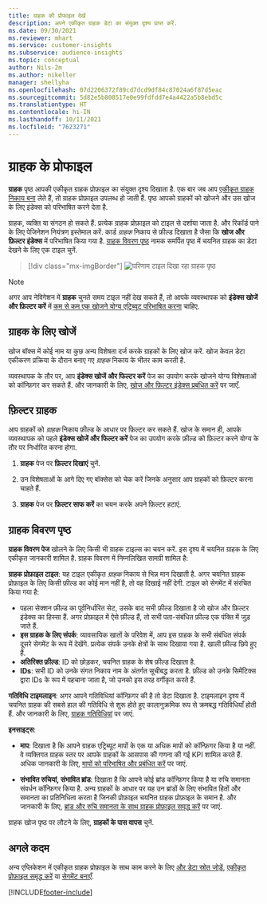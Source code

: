 ```yaml
---
title: ग्राहक की प्रोफाइल देखें
description: अपने एकीकृत ग्राहक डेटा का संयुक्त दृश्य प्राप्त करें.
ms.date: 09/30/2021
ms.reviewer: mhart
ms.service: customer-insights
ms.subservice: audience-insights
ms.topic: conceptual
author: Nils-2m
ms.author: nikeller
manager: shellyha
ms.openlocfilehash: 07d2206372f89cd7dcd9df84c87024a6f87d5eac
ms.sourcegitcommit: 5d82e5b808517e0e99fdfdd7e4a4422a5b8ebd5c
ms.translationtype: HT
ms.contentlocale: hi-IN
ms.lasthandoff: 10/11/2021
ms.locfileid: "7623271"
---
```

# <a name="customer-profiles"></a>ग्राहक के प्रोफाइल

**ग्राहक** पृष्ठ आपकी एकीकृत ग्राहक प्रोफ़ाइल का संयुक्त दृश्य दिखाता है. एक बार जब आप [एकीकृत ग्राहक निकाय बना](data-unification.md) लेते हैं, तो ग्राहक प्रोफ़ाइल उपलब्ध हो जाती हैं. पृष्ठ आपको ग्राहकों को खोजने और उस खोज के लिए इंडेक्स को परिभाषित करने देता है.

ग्राहक, व्यक्ति या संगठन हो सकते हैं. प्रत्येक ग्राहक प्रोफ़ाइल को टाइल से दर्शाया जाता है. और रिकॉर्ड पाने के लिए पेजिनेशन नियंत्रण इस्तेमाल करें. कार्ड *ग्राहक* निकाय से फ़ील्ड दिखाता है जैसा कि **खोज और फ़िल्टर इंडेक्स** में परिभाषित किया गया है. [ग्राहक विवरण पृष्ठ](customer-profiles.md#customer-details-page) नामक समर्पित पृष्ठ में चयनित ग्राहक का डेटा देखने के लिए एक टाइल चुनें.

> [!div class="mx-imgBorder"] 
> ![परिणाम टाइल दिखा रहा ग्राहक पृष्ठ](media/customers-page-result-tiles-B2C.png "ग्राहक पृष्ठ जो परिणाम टाइल्स दिखा रहा है")

> [!NOTE]
> अगर आप नेविगेशन में **ग्राहक** चुनते समय टाइल नहीं देख सकते हैं, तो आपके व्यवस्थापक को **इंडेक्स खोजें और फ़िल्टर करें** में [कम से कम एक खोजने योग्य एट्रिब्यूट परिभाषित करना](search-filter-index.md) चाहिए.

## <a name="search-for-customers"></a>ग्राहक के लिए खोजें

खोज बॉक्स में कोई नाम या कुछ अन्य विशेषता दर्ज करके ग्राहकों के लिए खोज करें. खोज केवल डेटा एकीकरण प्रक्रिया के दौरान बनाए गए _ग्राहक_ निकाय के भीतर काम करती है.

व्यवस्थापक के तौर पर, आप **इंडेक्स खोजें और फिल्टर करें** पेज का उपयोग करके खोजने योग्य विशेषताओं को कॉन्फ़िगर कर सकते हैं. और जानकारी के लिए, [खोज और फ़िल्टर इंडेक्स प्रबंधित करें](search-filter-index.md) पर जाएँ.

## <a name="filter-customers"></a>फ़िल्टर ग्राहक

आप ग्राहकों को _ग्राहक_ निकाय फ़ील्ड के आधार पर फ़िल्टर कर सकते हैं. खोज के समान ही, आपके व्यवस्थापक को पहले **इंडेक्स खोजें और फिल्टर करें** पेज का उपयोग करके फ़ील्ड को फ़िल्टर करने योग्य के तौर पर निर्धारित करना होगा.

1. **ग्राहक** पेज पर **फ़िल्टर दिखाएं** चुनें.

1. उन विशेषताओं के आगे दिए गए बॉक्सेस को चेक करें जिनके अनुसार आप ग्राहकों को फ़िल्टर करना चाहते हैं.

1. **ग्राहक** पेज पर **फ़िल्टर साफ करें** का चयन करके अपने फ़िल्टर हटाएं.

## <a name="customer-details-page"></a>ग्राहक विवरण पृष्ठ

**ग्राहक विवरण पेज** खोलने के लिए किसी भी ग्राहक टाइल्स का चयन करें. इस दृश्य में चयनित ग्राहक के लिए एकीकृत जानकारी शामिल है. ग्राहक विवरण में निम्नलिखित सामग्री शामिल है:

**ग्राहक प्रोफ़ाइल टाइल**: यह टाइल एकीकृत _ग्राहक_ निकाय से भिन्न मान दिखाती है. अगर चयनित ग्राहक प्रोफ़ाइल के लिए किसी फ़ील्ड का कोई मान नहीं है, तो वह दिखाई नहीं देगी. टाइल को सेगमेंट में संरचित किया गया है:  
  - पहला सेक्शन फ़ील्ड का पूर्वनिर्धारित सेट, उसके बाद सभी फ़ील्ड दिखाता है जो खोज और फ़िल्टर इंडेक्स का हिस्सा हैं. अगर प्रोफ़ाइल में ऐसे फ़ील्ड हैं, तो सभी पता-संबंधित फ़ील्ड एक पंक्ति में जुड़ जाते हैं. 
  - **इस ग्राहक के लिए संपर्क**: व्यावसायिक खातों के परिवेश में, आप इस ग्राहक के सभी संबंधित संपर्क दूसरे सेगमेंट के रूप में देखेंगे. प्रत्येक संपर्क उनके क्षेत्रों के साथ दिखाया गया है. खाली फ़ील्ड छिपे हुए हैं.
  - **अतिरिक्त फ़ील्ड**: ID को छोड़कर, चयनित ग्राहक के शेष फ़ील्ड दिखाता है. 
  - **IDs**: सभी ID को उनके संगत निकाय नाम के अंतर्गत सूचीबद्ध करता है. फ़ील्ड को उनके सिमेंटिक्स द्वारा IDs के रूप में पहचाना जाता है, जो उनको इस तरह वर्गीकृत करते हैं.

**गतिविधि टाइमलाइन**: अगर आपने गतिविधियां कॉन्फ़िगर की है तो डेटा दिखाता है. टाइमलाइन दृश्य में चयनित ग्राहक की सबसे हाल की गतिविधि से शुरू होते हुए कालानुक्रमिक रूप से क्रमबद्ध गतिविधियाँ होती हैं. और जानकारी के लिए, [ग्राहक गतिविधियां](activities.md) पर जाएं.

**इनसाइट्स**:  
  - **माप**: दिखाता है कि आपने ग्राहक एट्रिब्यूट मापों के एक या अधिक मापों को कॉन्फ़िगर किया है या नहीं. वे व्यक्तिगत ग्राहक स्तर पर आपके ग्राहकों के आसपास की गणना की गई KPI शामिल करते हैं. अधिक जानकारी के लिए, [मापों को परिभाषित और प्रबंधित करें](measures.md) पर जाएं.

  - **संभावित रुचियां, संभावित ब्रांड**: दिखाता है कि आपने कोई ब्रांड कॉन्फ़िगर किया है या रुचि समानता संवर्धन कॉन्फ़िगर किया है. अन्य ग्राहकों के आधार पर यह उन ब्रांडों के लिए संभावित हितों और समानता का प्रतिनिधित्व करता है जिनकी प्रोफ़ाइल चयनित ग्राहक प्रोफ़ाइल के समान है. और जानकारी के लिए, [ब्रांड और रुचि समानता के साथ ग्राहक प्रोफ़ाइल समृद्ध करें](enrichment-microsoft.md) पर जाएं.

ग्राहक खोज पृष्ठ पर लौटने के लिए, **ग्राहकों के पास वापस** चुनें.

## <a name="next-steps"></a>अगले कदम

अन्य एप्लिकेशन में एकीकृत ग्राहक प्रोफ़ाइल के साथ काम करने के लिए [और डेटा स्रोत जोड़ें](data-sources.md), [एकीकृत प्रोफ़ाइल समृद्ध करें](enrichment-hub.md) या [सेगमेंट बनाएँ](segments.md).


[!INCLUDE[footer-include](../includes/footer-banner.md)]
